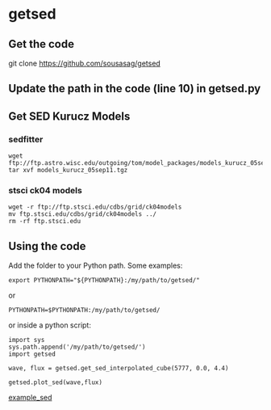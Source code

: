 # getsed

## Get the code

git clone https://github.com/sousasag/getsed

## Update the path in the code (line 10) in getsed.py


## Get SED Kurucz Models

### sedfitter

```
wget ftp://ftp.astro.wisc.edu/outgoing/tom/model_packages/models_kurucz_05sep11.tgz
tar xvf models_kurucz_05sep11.tgz
```

### stsci ck04 models
```
wget -r ftp://ftp.stsci.edu/cdbs/grid/ck04models
mv ftp.stsci.edu/cdbs/grid/ck04models ../
rm -rf ftp.stsci.edu
```

## Using the code

Add the folder to your Python path.
Some examples:
```
export PYTHONPATH="${PYTHONPATH}:/my/path/to/getsed/"
```
or
```
PYTHONPATH=$PYTHONPATH:/my/path/to/getsed/
```
or inside a python script:
```
import sys
sys.path.append('/my/path/to/getsed/')
import getsed

wave, flux = getsed.get_sed_interpolated_cube(5777, 0.0, 4.4)

getsed.plot_sed(wave,flux)
```

[example_sed]

[example_sed]: https://github.com/sousasag/getsed/example_sed.jpg